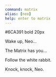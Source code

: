 ```yaml
---
command: matrix
alias: [neo]
help: enter to matrix
---
```


[](ui:color)
#6CA391
[](ui:font-weight)
bold
[](ui:font-size)
20px
[](system:clear)

[](sleep:500)
[](system:clear)

[](sleep:0)

[](sleep:0)

[](ui:animate)
Wake up, Neo...
[](sleep:2000)
[](system:clear)

[](sleep:0)

[](sleep:0)

[](ui:animate)
The Matrix has you...
[](sleep:2000)
[](system:clear)

[](sleep:0)

[](sleep:0)

[](ui:animate)
Follow the white rabbit.
[](sleep:2000)
[](system:clear)

[](sleep:0)

[](sleep:0)

[](sleep:100)
Knock, knock, Neo.
[](sleep:2000)
[](system:clear)

[](sleep:500)
[](system:clear)

